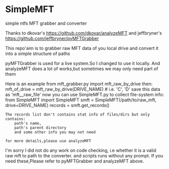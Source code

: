 SimpleMFT
=========

simple ntfs MFT grabber and converter

Thanks to dkovar's https://github.com/dkovar/analyzeMFT and 
    jeffbryner's https://github.com/jeffbryner/pyMFTGrabber
      
This repo'aim is to grabber raw MFT data of you local drive and convert it into a simple structure of paths

pyMFTGrabber is used for a live system.So I changed to use it locally.
And analyzeMFT does a lot of works,but sometimes we may only need part of them

Here is an example
    from mft_grabber.py import mft_raw_by_drive
    then:
        mft_of_drive = mft_raw_by_drive(DRIVE_NAME) # i.e. 'C', 'D'
        save this data as 'mft__raw_file'
    now you can use SimpleMFT.py to collect file-system info:
        from SimpleMFT import SimpleMFT
        smft = SimpleMFT(/path/to/raw_mft, drive=DRIVE_NAME)
        records = smft.get_records()
        
    The records list don't contains stat info of files/dirs but only contains:
        path's name,
        path's parent directory
        and some other info you may not need
        
    for more details,please use analyzeMFT

I'm sorry I did not do any work on code checking, i.e whether it is a valid raw mft to path to the converter.
and scripts runs without any prompt.
If you need these,Please refer to pyMFTGrabber and analyzeMFT above.

